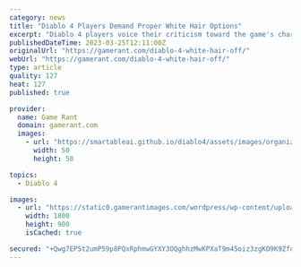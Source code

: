```yaml
---
category: news
title: "Diablo 4 Players Demand Proper White Hair Options"
excerpt: "Diablo 4 players voice their criticism toward the game's character customization options, especially when it comes to hair colors. Diablo 4 players would like to have better options for white hair."
publishedDateTime: 2023-03-25T12:11:00Z
originalUrl: "https://gamerant.com/diablo-4-white-hair-off/"
webUrl: "https://gamerant.com/diablo-4-white-hair-off/"
type: article
quality: 127
heat: 127
published: true

provider:
  name: Game Rant
  domain: gamerant.com
  images:
    - url: "https://smartableai.github.io/diablo4/assets/images/organizations/gamerant.com-50x50.jpg"
      width: 50
      height: 50

topics:
  - Diablo 4

images:
  - url: "https://static0.gamerantimages.com/wordpress/wp-content/uploads/2023/03/diablo-4-necromancer-1.jpg"
    width: 1800
    height: 900
    isCached: true

secured: "+Qwg7EPSt2umP59p8PQxRphmwGYXY3OQghhzMwKPXaT9m45oiz3zgKO9K9ZfoQBqDeaHhc/dLX1Jq4xzer8IyWnEt3LddB5XpeNT0y0EO4Ii1HJh1hN2AzkAQ5OBwbexoB6oe4Kh/bZBxaQjxVdsHTviW1MM8IduW2Z/CrZrllJYctFOVKH6AKdxs97fSZiX29jAhhHpRHLe9NHfjscNob2kXZ9IrDOBBahJRMJdN5QiKGRkFjxHvrKaI6au6vDyh/m0VVRQJ2MXNfMkXBnD/IFJEcBfeU68ydTzmPnYkWF9ibGObPY1hsIrgVow3lE+ypchVhwCvtpfmICA0GqKZLzO6S7xAH71NKPYXiyDAyE=;rWpOR83R3iDwcE/PwA4qIQ=="
---
```


